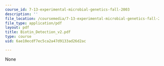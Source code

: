 ```yaml
---
course_id: 7-13-experimental-microbial-genetics-fall-2003
description: ''
file_location: /coursemedia/7-13-experimental-microbial-genetics-fall-2003/6ae10ecdf7ec5ca2a47d9133ad26d2ac_Biotin_Detection_v2.pdf
file_type: application/pdf
layout: pdf
title: Biotin_Detection_v2.pdf
type: course
uid: 6ae10ecdf7ec5ca2a47d9133ad26d2ac

---
```

None